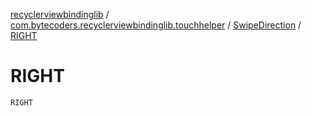 [recyclerviewbindinglib](../../index.md) / [com.bytecoders.recyclerviewbindinglib.touchhelper](../index.md) / [SwipeDirection](index.md) / [RIGHT](./-r-i-g-h-t.md)

# RIGHT

`RIGHT`